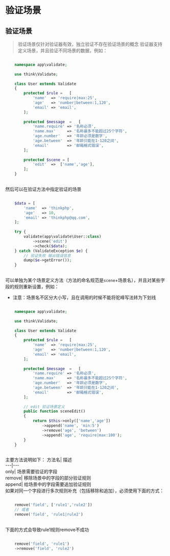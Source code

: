 # 验证场景

## 验证场景
> 验证场景仅针对验证器有效，独立验证不存在验证场景的概念
验证器支持定义场景，并且验证不同场景的数据，例如：
```php

    namespace app\validate;
    
    use think\Validate;
    
    class User extends Validate
    {
        protected $rule =   [
            'name'  => 'require|max:25',
            'age'   => 'number|between:1,120',
            'email' => 'email',    
        ];
        
        protected $message  =   [
            'name.require' => '名称必须',
            'name.max'     => '名称最多不能超过25个字符',
            'age.number'   => '年龄必须是数字',
            'age.between'  => '年龄只能在1-120之间',
            'email'        => '邮箱格式错误',    
        ];
        
        protected $scene = [
            'edit'  =>  ['name','age'],
        ];    
    }
    

```
然后可以在验证方法中指定验证的场景
```php

    $data = [
        'name'  => 'thinkphp',
        'age'   => 10,
        'email' => 'thinkphp@qq.com',
    ];
    
    try {
        validate(app\validate\User::class)
            ->scene('edit')
            ->check($data);
    } catch (ValidateException $e) {
        // 验证失败 输出错误信息
        dump($e->getError());
    }
    

```
可以单独为某个场景定义方法（方法的命名规范是`scene`+场景名），并且对某些字段的规则重新设置，例如：
  * 注意：场景名不区分大小写，且在调用的时候不能将驼峰写法转为下划线


```php

    namespace app\validate;
    
    use think\Validate;
    
    class User extends Validate
    {
        protected $rule =   [
            'name'  => 'require|max:25',
            'age'   => 'number|between:1,120',
            'email' => 'email',    
        ];
        
        protected $message  =   [
            'name.require' => '名称必须',
            'name.max'     => '名称最多不能超过25个字符',
            'age.number'   => '年龄必须是数字',
            'age.between'  => '年龄只能在1-120之间',
            'email'        => '邮箱格式错误',    
        ];
        
        // edit 验证场景定义
        public function sceneEdit()
        {
        	return $this->only(['name','age'])
            	->append('name', 'min:5')
                ->remove('age', 'between')
                ->append('age', 'require|max:100');
        }    
    }
    

```
主要方法说明如下：
方法名| 描述  
---|---  
only| 场景需要验证的字段  
remove| 移除场景中的字段的部分验证规则  
append| 给场景中的字段需要追加验证规则  
如果对同一个字段进行多次规则补充（包括移除和追加），必须使用下面的方式：
```php

    remove('field', ['rule1','rule2'])
    // 或者
    remove('field', 'rule1|rule2')
    

```
下面的方式会导致rule1规则remove不成功
```php

    remove('field', 'rule1')
    ->remove('field', 'rule2')
    

```
